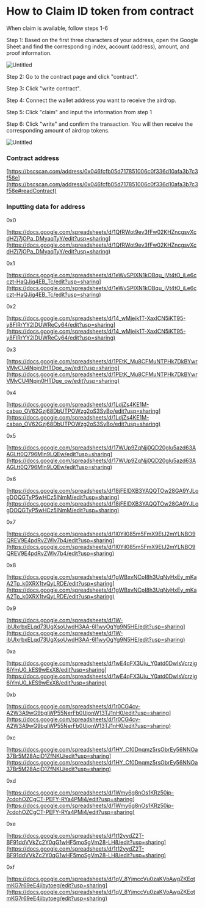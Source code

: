 # How to Claim ID token from contract

When claim is available, follow steps  1-6

Step 1: Based on the first three characters of your address, open the Google Sheet and find the corresponding index, account (address), amount, and proof information.

![Untitled](https://www.notion.so/image/https%3A%2F%2Fs3-us-west-2.amazonaws.com%2Fsecure.notion-static.com%2Fced82e1f-d9dd-4905-b812-a9316059248e%2FUntitled.png?id=256bb77b-3721-4f21-b4f5-d3dbd15d08f9&table=block&spaceId=afea7efa-a915-4d36-91da-b64ee815ffd7&width=2000&userId=35ff73b9-08b2-40db-ad23-a7269fbaeffb&cache=v2)

Step 2: Go to the contract page and click "contract".

Step 3: Click "write contract".

Step 4: Connect the wallet address you want to receive the airdrop.

Step 5: Click "claim" and input the information from step 1

Step 6: Click "write" and confirm the transaction. You will then receive the corresponding amount of airdrop tokens.

![Untitled](https://www.notion.so/image/https%3A%2F%2Fs3-us-west-2.amazonaws.com%2Fsecure.notion-static.com%2Fdf27fd08-d75d-4994-befe-e7fa0f5378b9%2FUntitled.png?id=5c2b1654-3e1a-43e9-8806-e3c84973ac8f&table=block&spaceId=afea7efa-a915-4d36-91da-b64ee815ffd7&width=2000&userId=35ff73b9-08b2-40db-ad23-a7269fbaeffb&cache=v2)

### Contract address

[https://bscscan.com/address/0x046fcfb05d717851006c0f336d10afa3b7c3f58e](https://bscscan.com/address/0x046fcfb05d717851006c0f336d10afa3b7c3f58e#readContract)

### Inputting data for address

0x0

[https://docs.google.com/spreadsheets/d/1QfRWot9ev3fFw02KHZncgsvXcdHZj7jOPa_DMyaqTyY/edit?usp=sharing](https://docs.google.com/spreadsheets/d/1QfRWot9ev3fFw02KHZncgsvXcdHZj7jOPa_DMyaqTyY/edit?usp=sharing)

0x1

[https://docs.google.com/spreadsheets/d/1eWvSPIXN1kOBqu_jVt4tO_iLe6cczt-HaQJjg4EB_Tc/edit?usp=sharing](https://docs.google.com/spreadsheets/d/1eWvSPIXN1kOBqu_jVt4tO_iLe6cczt-HaQJjg4EB_Tc/edit?usp=sharing)

0x2

[https://docs.google.com/spreadsheets/d/14_wMjeik1T-XaxlCN5iKT95-y8FlRrYY2IDUWReCy64/edit?usp=sharing](https://docs.google.com/spreadsheets/d/14_wMjeik1T-XaxlCN5iKT95-y8FlRrYY2IDUWReCy64/edit?usp=sharing)

0x3

[https://docs.google.com/spreadsheets/d/1PEtK_Mu8CFMuNTPHk7DkBYwrVMvCU4Npjn0HTDge_ow/edit?usp=sharing](https://docs.google.com/spreadsheets/d/1PEtK_Mu8CFMuNTPHk7DkBYwrVMvCU4Npjn0HTDge_ow/edit?usp=sharing)

0x4

[https://docs.google.com/spreadsheets/d/1LdjZs4KE1M-cabao_OV62Gzj68DbUTPOWzg2oS3SyBo/edit?usp=sharing](https://docs.google.com/spreadsheets/d/1LdjZs4KE1M-cabao_OV62Gzj68DbUTPOWzg2oS3SyBo/edit?usp=sharing)

0x5

[https://docs.google.com/spreadsheets/d/17WUp9ZqNjj0QD20glu5azd63AAGLtt0Q796MIn9LQEw/edit?usp=sharing](https://docs.google.com/spreadsheets/d/17WUp9ZqNjj0QD20glu5azd63AAGLtt0Q796MIn9LQEw/edit?usp=sharing)

0x6

[https://docs.google.com/spreadsheets/d/18jFEIDXB3YAQQTOw28GA9YJLogDOQGTyP5wHCz5INmM/edit?usp=sharing](https://docs.google.com/spreadsheets/d/18jFEIDXB3YAQQTOw28GA9YJLogDOQGTyP5wHCz5INmM/edit?usp=sharing)

0x7

[https://docs.google.com/spreadsheets/d/1l0Yil085m5FmX9EtJ2mYLNBO9QREV9E4pdRvZWIv7b4/edit?usp=sharing](https://docs.google.com/spreadsheets/d/1l0Yil085m5FmX9EtJ2mYLNBO9QREV9E4pdRvZWIv7b4/edit?usp=sharing)

0x8

[https://docs.google.com/spreadsheets/d/1gWBxvNCpI8h3UqNyHxEy_mKaA2Tp_k0XRX1tvQyLRDE/edit?usp=sharing](https://docs.google.com/spreadsheets/d/1gWBxvNCpI8h3UqNyHxEy_mKaA2Tp_k0XRX1tvQyLRDE/edit?usp=sharing)

0x9

[https://docs.google.com/spreadsheets/d/1W-ibUlxrbxELqd73UgXsoUwdH3AA-6I1wyOgYg9N5HE/edit?usp=sharing](https://docs.google.com/spreadsheets/d/1W-ibUlxrbxELqd73UgXsoUwdH3AA-6I1wyOgYg9N5HE/edit?usp=sharing)

0xa

[https://docs.google.com/spreadsheets/d/1wE4qFX3Uiu_Y0atd0DwIsVcrzjg6iYmU0_kES9wExX8/edit?usp=sharing](https://docs.google.com/spreadsheets/d/1wE4qFX3Uiu_Y0atd0DwIsVcrzjg6iYmU0_kES9wExX8/edit?usp=sharing)

0xb

[https://docs.google.com/spreadsheets/d/1r0CG4cv-A2W3A9wG9bgIWP55NerFb0UjonW13TJ1nH0/edit?usp=sharing](https://docs.google.com/spreadsheets/d/1r0CG4cv-A2W3A9wG9bgIWP55NerFb0UjonW13TJ1nH0/edit?usp=sharing)

0xc

[https://docs.google.com/spreadsheets/d/1HY_Cf0Dnqmz5rsObrEy56NNOa37Br5M28AcjD1ZfNKU/edit?usp=sharing](https://docs.google.com/spreadsheets/d/1HY_Cf0Dnqmz5rsObrEy56NNOa37Br5M28AcjD1ZfNKU/edit?usp=sharing)

0xd

[https://docs.google.com/spreadsheets/d/1Wmy6g8nOs1KRz50ip-7cdohOZCgCT-PEFY-RYa4PMi4/edit?usp=sharing](https://docs.google.com/spreadsheets/d/1Wmy6g8nOs1KRz50ip-7cdohOZCgCT-PEFY-RYa4PMi4/edit?usp=sharing)

0xe

[https://docs.google.com/spreadsheets/d/1t12yydZ2T-BF91ddVVkZc2Y0qG1wHF5moSgVm28-LH8/edit?usp=sharing](https://docs.google.com/spreadsheets/d/1t12yydZ2T-BF91ddVVkZc2Y0qG1wHF5moSgVm28-LH8/edit?usp=sharing)

0xf

[https://docs.google.com/spreadsheets/d/1qV_8YjmccVu0zaKVoAwgZKEotmKG7r69eE4jibytoeg/edit?usp=sharing](https://docs.google.com/spreadsheets/d/1qV_8YjmccVu0zaKVoAwgZKEotmKG7r69eE4jibytoeg/edit?usp=sharing)
